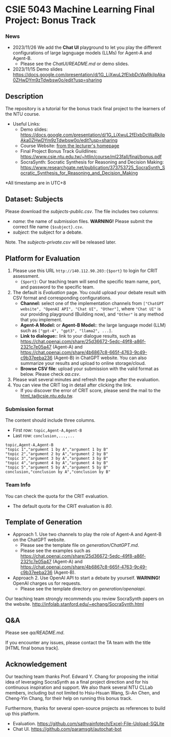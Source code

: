 # CSIE 5043 Machine Learning Final Project: Bonus Track

### News

- 2023/11/26 We add the **Chat UI** playground to let you play the different configurations of large lagnguage models (LLMs) for Agent-A and Agent-B.
    - Please see the *ChatUI/README.md* or demo slides.
- 2023/11/15 Demo slides <https://docs.google.com/presentation/d/1G_LiXwuL2fElxbDcWaRkiIpAka0ZHwDYm9zTdwbsw0o/edit?usp=sharing>

## Description
The repository is a tutorial for the bonus track final project to the learners of the NTU course. 
- Useful Links:
    - Demo slides: <https://docs.google.com/presentation/d/1G_LiXwuL2fElxbDcWaRkiIpAka0ZHwDYm9zTdwbsw0o/edit?usp=sharing>
    - Course Website: [from the lecturer's homepage](https://www.csie.ntu.edu.tw/~htlin/course/ml23fall/)
    - Final Project Bonus Track Guildlines: <https://www.csie.ntu.edu.tw/~htlin/course/ml23fall/final/bonus.pdf>
    - SocraSynth: Socratic Synthesis for Reasoning and Decision Making: <https://www.researchgate.net/publication/373753725_SocraSynth_Socratic_Synthesis_for_Reasoning_and_Decision_Making>
              
*All timestamp are in UTC+8

## Dataset: Subjects

Please download the *subjects-public.csv*. The file includes two columns:

- *name*: the name of submission files. **WARNING!** Please submit the correct file name `{$subject}.csv`.
- *subject*: the subject for a debate.

Note. The *subjects-private.csv* will be released later.

## Platform for Evaluation

1. Please use this URL `http://140.112.90.203:{$port}` to login for CRIT assessment.
    - `{$port}`: Our teaching team will send the specific team name, port, and password to the specific team.
2. The default is *Evaluation* page. You could upload your debate result with CSV format and corresponding configurations.
    - **Channel:** select one of the implementation channels from `["ChatGPT website", "OpenAI API", "Chat UI", "Other"]`, where `"Chat UI"` is our providing playground (Building now), and `"Other"` is any method that you implement.
    - **Agent-A Model:** or **Agent-B Model:**: the large language model (LLM) such as `["gpt-4", "gpt3", "llama2", ...]`.
    - **Link to dialogue:**: link to your dialogue results, such as <https://chat.openai.com/share/25d36672-5edc-49f8-a86f-2321c7e05a47> (Agent-A) and <https://chat.openai.com/share/4b6867c8-665f-4763-9c49-c9b37eeba236> (Agent-B) in ChatGPT website. You can also summarize your results and upload to online storage/cloud.
    - **Browse CSV file**: upload your submission with the valid format as below. Please check *aa.csv*.
3. Please wait several minutes and refresh the page after the evaluation.
4. You can view the CRIT log in detail after clicking the link.
    - If you discover the error of CRIT score, please send the mail to the <html_ta@csie.ntu.edu.tw>.

### Submission format

The content should include three columns.

- First row: `topic,Agent-A,Agent-B`
- Last row: `conclusion,...,...`

```csv
topic,Agent-A,Agent-B
"topic 1","argument 1 by A","argument 1 by B"
"topic 2","argument 2 by A","argument 2 by B"
"topic 3","argument 3 by A","argument 3 by B"
"topic 4","argument 4 by A","argument 4 by B"
"topic 5","argument 5 by A","argument 5 by B"
conclusion,"conclusion by A","conclusion by B"
```

### Team Info

You can check the quota for the CRIT evaluation.

- The default quota for the CRIT evaluation is *80*.

## Template of Generation

- Approach 1. Use two channels to play the role of Agent-A and Agent-B on the ChatGPT website.
    - Please see the template file on *generation/ChatGPT.md*.
    - Please see the examples such as <https://chat.openai.com/share/25d36672-5edc-49f8-a86f-2321c7e05a47> (Agent-A) and <https://chat.openai.com/share/4b6867c8-665f-4763-9c49-c9b37eeba236> (Agent-B).
- Approach 2. Use OpenAI API to start a debate by yourself. **WARNING!** OpenAI charges us for requests.
    - Please see the template directory on *generation/openaiapi*.

Our teaching team strongly recommends you review SocraSynth papers on the website. <http://infolab.stanford.edu/~echang/SocraSynth.html>

## Q&A

Please see *qa/README.md*.

If you encounter any issues, please contact the TA team with the title \[HTML final bonus track\].

## Acknowledgement

Our teaching team thanks Prof. Edward Y. Chang for proposing the initial idea of leveraging SocraSynth as a final project direction and for his continuous inspiration and support. We also thank several NTU CLLab members, including but not limited to Hsiu-Hsuan Wang, Si-An Chen, and Cheng-Yin Chang, for their help on running this bonus track.

Furthermore, thanks for several open-source projects as references to build up this platform.

- Evaluation. <https://github.com/sathyainfotech/Excel-File-Upload-SQLite>
- Chat UI. <https://github.com/paramsgit/autochat-bot>
